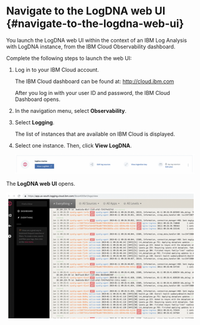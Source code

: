 # Navigate to the LogDNA web UI {#navigate-to-the-logdna-web-ui}

You launch the LogDNA web UI within the context of an IBM Log Analysis with LogDNA instance, from the IBM Cloud Observability dashboard.

Complete the following steps to launch the web UI:

1.  Log in to your IBM Cloud account.

    The IBM Cloud dashboard can be found at: [http://cloud.ibm.com ](http://cloud.ibm.com/)

    After you log in with your user ID and password, the IBM Cloud Dashboard opens.

2.  In the navigation menu, select **Observability**.

3.  Select **Logging**.

    The list of instances that are available on IBM Cloud is displayed.

4.  Select one instance. Then, click **View LogDNA**.

    ![image14](images/logdna_img14.png)
    
The **LogDNA web UI** opens.

![image15](images/logdna_img15.png)